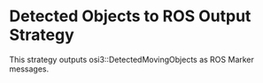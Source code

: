 # Detected Objects to ROS Output Strategy

This strategy outputs osi3::DetectedMovingObjects as ROS Marker messages.
